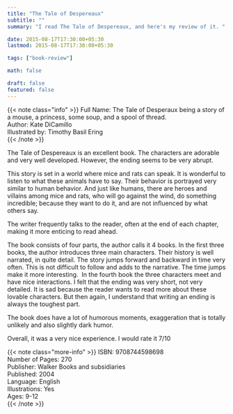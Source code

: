 ```yaml
---
title: "The Tale of Despereaux"
subtitle: ""
summary: "I read The Tale of Despereaux, and here's my review of it. "

date: 2015-08-17T17:30:00+05:30
lastmod: 2015-08-17T17:30:00+05:30

tags: ["book-review"]

math: false

draft: false
featured: false
---
```


{{< note class="info" >}}
Full Name: The Tale of Desperaux being a story of a mouse, a princess, some soup, and a spool of thread.  
Author: Kate DiCamillo  
Illustrated by: Timothy Basil Ering  
{{< /note >}}

The Tale of Despereaux is an excellent book. The characters are adorable and very well developed. However, the ending seems to be very abrupt.

This story is set in a world where mice and rats can speak. It is wonderful to listen to what these animals have to say. Their behavior is portrayed very similar to human behavior. And just like humans, there are heroes and villains among mice and rats, who will go against the wind, do something incredible; because they want to do it, and are not influenced by what others say.

The writer frequently talks to the reader, often at the end of each chapter, making it more enticing to read ahead.

The book consists of four parts, the author calls it 4 books. In the first three books, the author introduces three main characters. Their history is well narrated, in quite detail. The story jumps forward and backward in time very often. This is not difficult to follow and adds to the narrative. The time jumps make it more interesting. &nbsp;In the fourth book the three characters meet and have nice interactions. I felt that the ending was very short, not very detailed. It is sad because the reader wants to read more about these lovable characters. But then again, I understand that writing an ending is always the toughest part.

The book does have a lot of humorous moments, exaggeration that is totally unlikely and also slightly dark humor.

Overall, it was a very nice experience. I would rate it 7/10

{{< note class="more-info" >}}
ISBN: 9708744598698  
Number of Pages: 270  
Publisher: Walker Books and subsidiaries  
Published: 2004  
Language: English  
Illustrations: Yes  
Ages: 9-12  
{{< /note >}}